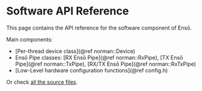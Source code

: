# Software API Reference

This page contains the API reference for the software component of Ensō.

Main components:

- [Per-thread device class](@ref norman::Device)
- Ensō Pipe classes: [RX Ensō Pipe](@ref norman::RxPipe), [TX Ensō Pipe](@ref norman::TxPipe), [RX/TX Ensō Pipe](@ref norman::RxTxPipe)
- [Low-Level hardware configuration functions](@ref config.h)

Or check [all the source files](files.html).
